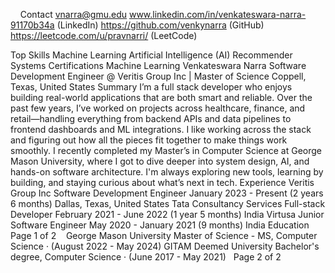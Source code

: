    
Contact
vnarra@gmu.edu
www.linkedin.com/in/venkateswara-narra-91170b34a (LinkedIn)
https://github.com/venkynarra (GitHub)
https://leetcode.com/u/pravnarri/ (LeetCode)

Top Skills
Machine Learning
Artificial Intelligence (AI)
Recommender Systems
Certifications
Machine Learning
Venkateswara Narra
Software Development Engineer @ Veritis Group Inc | Master of
Science
Coppell, Texas, United States
Summary
I’m a full stack developer who enjoys building real-world applications
that are both smart and reliable. Over the past few years, I’ve
worked on projects across healthcare, finance, and retail—handling
everything from backend APIs and data pipelines to frontend
dashboards and ML integrations. I like working across the stack
and figuring out how all the pieces fit together to make things work
smoothly.
I recently completed my Master’s in Computer Science at George
Mason University, where I got to dive deeper into system design, AI,
and hands-on software architecture. I'm always exploring new tools,
learning by building, and staying curious about what’s next in tech.
Experience
Veritis Group Inc
Software Development Engineer
January 2023 - Present (2 years 6 months)
Dallas, Texas, United States
Tata Consultancy Services
Full-stack Developer
February 2021 - June 2022 (1 year 5 months)
India
Virtusa
Junior Software Engineer
May 2020 - January 2021 (9 months)
India
Education
  Page 1 of 2   
George Mason University
Master of Science - MS, Computer Science · (August 2022 - May 2024)
GITAM Deemed University
Bachelor's degree, Computer Science · (June 2017 - May 2021)
  Page 2 of 2